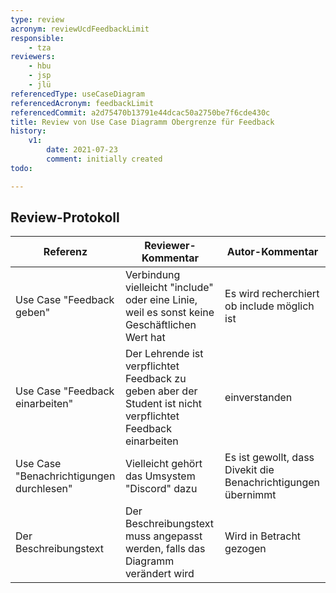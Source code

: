 ```yaml
---
type: review
acronym: reviewUcdFeedbackLimit
responsible:
    - tza
reviewers:
    - hbu
    - jsp
    - jlü
referencedType: useCaseDiagram
referencedAcronym: feedbackLimit
referencedCommit: a2d75470b13791e44dcac50a2750be7f6cde430c
title: Review von Use Case Diagramm Obergrenze für Feedback
history:
    v1:
        date: 2021-07-23
        comment: initially created
todo:

---
```


## Review-Protokoll

| Referenz | Reviewer-Kommentar | Autor-Kommentar |
|------------|------------------|-----------------|
| Use Case "Feedback geben" | Verbindung vielleicht "include" oder eine Linie, weil es sonst keine Geschäftlichen Wert hat | Es wird recherchiert ob include möglich ist |
| Use Case "Feedback einarbeiten" | Der Lehrende ist verpflichtet Feedback zu geben aber der Student ist nicht verpflichtet Feedback einarbeiten | einverstanden |
| Use Case "Benachrichtigungen durchlesen" | Vielleicht gehört das Umsystem "Discord" dazu | Es ist gewollt, dass Divekit die Benachrichtigungen übernimmt |
| Der Beschreibungstext  | Der Beschreibungstext muss angepasst werden, falls das Diagramm verändert wird | Wird in Betracht gezogen |
